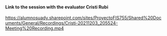 #### Link to the session with the evaluator Cristi Rubi
https://alumnosuady.sharepoint.com/sites/ProyectoFIS755/Shared%20Documents/General/Recordings/Cristi-20211203_205524-Meeting%20Recording.mp4
